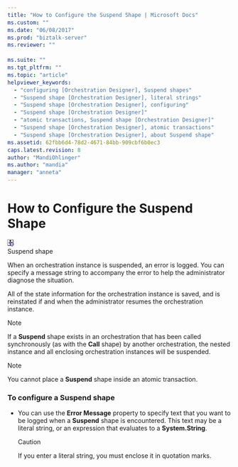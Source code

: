 ```yaml
---
title: "How to Configure the Suspend Shape | Microsoft Docs"
ms.custom: ""
ms.date: "06/08/2017"
ms.prod: "biztalk-server"
ms.reviewer: ""

ms.suite: ""
ms.tgt_pltfrm: ""
ms.topic: "article"
helpviewer_keywords: 
  - "configuring [Orchestration Designer], Suspend shapes"
  - "Suspend shape [Orchestration Designer], literal strings"
  - "Suspend shape [Orchestration Designer], configuring"
  - "Suspend shape [Orchestration Designer]"
  - "atomic transactions, Suspend shape [Orchestration Designer]"
  - "Suspend shape [Orchestration Designer], atomic transactions"
  - "Suspend shape [Orchestration Designer], about Suspend shape"
ms.assetid: 62fbb6d4-78d2-4671-84bb-909cbf6b0ec3
caps.latest.revision: 8
author: "MandiOhlinger"
ms.author: "mandia"
manager: "anneta"
---
```

# How to Configure the Suspend Shape
![](../core/media/ebiz-orch-suspend.gif "ebiz_orch_suspend")  
Suspend shape  
  
 When an orchestration instance is suspended, an error is logged. You can specify a message string to accompany the error to help the administrator diagnose the situation.  
  
 All of the state information for the orchestration instance is saved, and is reinstated if and when the administrator resumes the orchestration instance.  
  
> [!NOTE]
>  If a **Suspend** shape exists in an orchestration that has been called synchronously (as with the **Call** shape) by another orchestration, the nested instance and all enclosing orchestration instances will be suspended.  
  
> [!NOTE]
>  You cannot place a **Suspend** shape inside an atomic transaction.  
  
### To configure a Suspend shape  
  
-   You can use the **Error Message** property to specify text that you want to be logged when a **Suspend** shape is encountered. This text may be a literal string, or an expression that evaluates to a **System.String**.  
  
    > [!CAUTION]
    >  If you enter a literal string, you must enclose it in quotation marks.